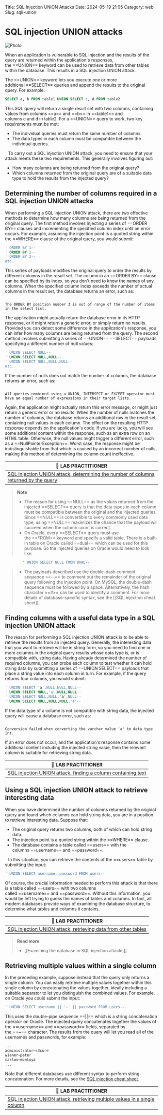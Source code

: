 Title: SQL Injection UNION Attacks
Date: 2024-05-19 21:05
Category: web
Slug: sqli-union



# SQL injection UNION attacks

![Photo]({attach}SQLI_UNION/union_based_sql_injection.png)

When an application is vulnerable to SQL injection and the results of the query are returned within the application's responses, the ==UNION== keyword can be used to retrieve data from other tables within the database. This results in a SQL injection UNION attack.

The ==UNION== keyword lets you execute one or more additional ==SELECT== queries and append the results to the original query. For example:
```sql
SELECT a, b FROM table1 UNION SELECT c, d FROM table2
```
This SQL query will return a single result set with two columns, containing values from columns ==a== and ==b== in ==table1== and columns c and d in table2.
For a ==UNION== query to work, two key requirements must be met:
* The individual queries must return the same number of columns.
* The data types in each column must be compatible between the individual queries.

⠀To carry out a SQL injection UNION attack, you need to ensure that your attack meets these two requirements. This generally involves figuring out:
* How many columns are being returned from the original query?
* Which columns returned from the original query are of a suitable data type to hold the results from the injected query?

## Determining the number of columns required in a SQL injection UNION attacks

When performing a SQL injection UNION attack, there are two effective methods to determine how many columns are being returned from the original query.
The first method involves injecting a series of ==ORDER BY== clauses and incrementing the specified column index until an error occurs. For example, assuming the injection point is a quoted string within the ==WHERE== clause of the original query, you would submit:

```sql
' ORDER BY 1--
' ORDER BY 2--
' ORDER BY 3--
etc.
```

This series of payloads modifies the original query to order the results by different columns in the result set. The column in an ==ORDER BY== clause can be specified by its index, so you don't need to know the names of any columns. When the specified column index exceeds the number of actual columns in the result set, the database returns an error, such as:
```plaintext

The ORDER BY position number 3 is out of range of the number of items in the select list.

```
The application might actually return the database error in its HTTP response, or it might return a generic error, or simply return no results. Provided you can detect some difference in the application's response, you can infer how many columns are being returned from the query.
The second method involves submitting a series of ==UNION== ==SELECT== payloads specifying a different number of null values:

```sql
' UNION SELECT NULL--
' UNION SELECT NULL,NULL--
' UNION SELECT NULL,NULL,NULL--
etc.
```

If the number of nulls does not match the number of columns, the database returns an error, such as:
```plaintext

All queries combined using a UNION, INTERSECT or EXCEPT operator must have an equal number of expressions in their target lists.

```
Again, the application might actually return this error message, or might just return a generic error or no results. When the number of nulls matches the number of columns, the database returns an additional row in the result set, containing null values in each column. The effect on the resulting HTTP response depends on the application's code. If you are lucky, you will see some additional content within the response, such as an extra row on an HTML table. Otherwise, the null values might trigger a different error, such as a ==NullPointerException==. Worst case, the response might be indistinguishable from that which is caused by an incorrect number of nulls, making this method of determining the column count ineffective.

| 🧪 LAB PRACTITIONER                                           |
|--------------------------------------------------------------|
| [SQL injection UNION attack, determining the number of columns returned by the query](https://portswigger.net/web-security/sql-injection/union-attacks/lab-determine-number-of-columns) |

> **Note**
> * The reason for using ==NULL== as the values returned from the injected ==SELECT== query is that the data types in each column must be compatible between the original and the injected queries. Since ==NULL== is convertible to every commonly used data type, using ==NULL== maximizes the chance that the payload will succeed when the column count is correct.
> * On Oracle, every ==SELECT== query must use the ==FROM== keyword and specify a valid table. There is a built-in table on Oracle called ==dual== which can be used for this purpose. So the injected queries on Oracle would need to look like: 
```sql
		' UNION SELECT NULL FROM DUAL--
```
> * The payloads described use the double-dash comment sequence ==--== to comment out the remainder of the original query following the injection point. On MySQL, the double-dash sequence must be followed by a space. Alternatively, the hash character ==#== can be used to identify a comment.
>   For more details of database-specific syntax, see the [[SQL injection cheat sheet]].


## Finding columns with a useful data type in a SQL injection UNION attack

The reason for performing a SQL injection UNION attack is to be able to retrieve the results from an injected query. Generally, the interesting data that you want to retrieve will be in string form, so you need to find one or more columns in the original query results whose data type is, or is compatible with, string data.
Having already determined the number of required columns, you can probe each column to test whether it can hold string data by submitting a series of ==UNION SELECT== payloads that place a string value into each column in turn. For example, if the query returns four columns, you would submit:
```sql
' UNION SELECT 'a',NULL,NULL,NULL--
' UNION SELECT NULL,'a',NULL,NULL--
' UNION SELECT NULL,NULL,'a',NULL--
' UNION SELECT NULL,NULL,NULL,'a'--
```
If the data type of a column is not compatible with string data, the injected query will cause a database error, such as:
```plaintext

Conversion failed when converting the varchar value 'a' to data type int.

```
If an error does not occur, and the application's response contains some additional content including the injected string value, then the relevant column is suitable for retrieving string data.

| 🧪 LAB PRACTITIONER                                           |
|--------------------------------------------------------------|
| [SQL injection UNION attack, finding a column containing text](https://portswigger.net/web-security/sql-injection/union-attacks/lab-find-column-containing-text) |

## Using a SQL injection UNION attack to retrieve interesting data

When you have determined the number of columns returned by the original query and found which columns can hold string data, you are in a position to retrieve interesting data.
Suppose that:
* The original query returns two columns, both of which can hold string data.
* The injection point is a quoted string within the ==WHERE== clause.
* The database contains a table called ==users== with the columns ==username== and ==password==.

⠀In this situation, you can retrieve the contents of the ==users== table by submitting the input:
```sql
' UNION SELECT username, password FROM users--
```
Of course, the crucial information needed to perform this attack is that there is a table called ==users== with two columns called ==username== and ==password==. Without this information, you would be left trying to guess the names of tables and columns. In fact, all modern databases provide ways of examining the database structure, to determine what tables and columns it contains.

| 🧪 LAB PRACTITIONER                                           |
|--------------------------------------------------------------|
| [SQL injection UNION attack, retrieving data from other tables](https://portswigger.net/web-security/sql-injection/union-attacks/lab-retrieve-data-from-other-tables) |

> **Read more**
> * [[Examining the database in SQL injection attacks]]

## Retrieving multiple values within a single column

In the preceding example, suppose instead that the query only returns a single column.
You can easily retrieve multiple values together within this single column by concatenating the values together, ideally including a suitable separator to let you distinguish the combined values. For example, on Oracle you could submit the input:
```sql
' UNION SELECT username || '~' || password FROM users--
```
This uses the double-pipe sequence ==||== which is a string concatenation operator on Oracle. The injected query concatenates together the values of the ==username== and ==password== fields, separated by the ==~== character.
The results from the query will let you read all of the usernames and passwords, for example:
```txt
...
administrator~s3cure
wiener~peter
carlos~montoya
...
```

Note that different databases use different syntax to perform string concatenation. For more details, see the [SQL injection cheat sheet](https://portswigger.net/web-security/sql-injection/cheat-sheet).

| 🧪 LAB PRACTITIONER                                           |
|--------------------------------------------------------------|
| [SQL injection UNION attack, retrieving multiple values in a single column](https://portswigger.net/web-security/sql-injection/union-attacks/lab-retrieve-multiple-values-in-single-column) |
